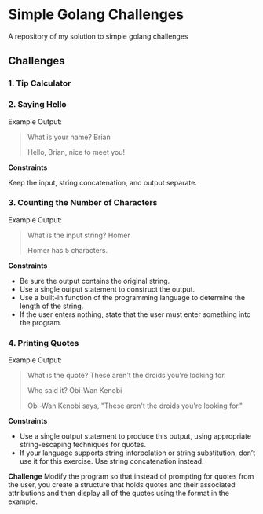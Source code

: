 # Simple Golang Challenges

A repository of my solution to simple golang challenges

## Challenges

### 1. Tip Calculator

### 2. Saying Hello

Example Output:

> What is your name? Brian
>
> Hello, Brian, nice to meet you!

**Constraints**

Keep the input, string concatenation, and output separate.

### 3. Counting the Number of Characters

Example Output:

> What is the input string? Homer
>
> Homer has 5 characters.

**Constraints**

- Be sure the output contains the original string.
- Use a single output statement to construct the output.
- Use a built-in function of the programming language to determine the length of the string.
- If the user enters nothing, state that the user must enter something into the program.

### 4. Printing Quotes

Example Output:

> What is the quote? These aren't the droids you're looking for.
>
> Who said it? Obi-Wan Kenobi
>
> Obi-Wan Kenobi says, "These aren't the droids you're looking for."

**Constraints**

- Use a single output statement to produce this output, using appropriate string-escaping techniques for quotes.
- If your language supports string interpolation or string substitution, don’t use it for this exercise. Use string concatenation instead.

**Challenge**
Modify the program so that instead of prompting for quotes from the user, you create a structure that holds quotes and their associated attributions and then display all of the quotes using the format in the example.
